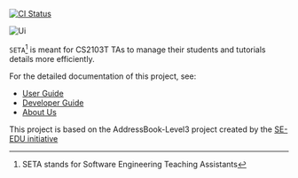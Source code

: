 
[![CI Status](https://github.com/AY2223S1-CS2103T-T08-4/tp/workflows/Java%20CI/badge.svg)](https://github.com/AY2223S1-CS2103T-T08-4/tp/actions)

![Ui](docs/images/userguide-screenshots/liststu.png)

`SETA`[^1] is meant for CS2103T TAs to manage their students and tutorials details more efficiently.

For the detailed documentation of this project, see:
* [User Guide](docs/UserGuide.md)
* [Developer Guide](docs/DeveloperGuide.md)
* [About Us](docs/AboutUs.md)

This project is based on the AddressBook-Level3 project created by the [SE-EDU initiative](https://se-education.org)

[^1]: SETA stands for Software Engineering Teaching Assistants